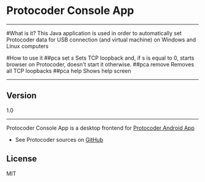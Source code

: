Protocoder Console App
=========
--------

#What is it?
This Java application is used in order to automatically set Protocoder data for USB connection (and virtual machine) on Windows and Linux computers

#How to use it
##pca set <i>s</i>
Sets TCP loopback and, if s is equal to 0, starts browser on Protocoder, doesn't start it otherwise.
##pca remove
Removes all TCP loopbacks
##pca help
Shows help screen

--------------------

Version
----

1.0

-----------

Protocoder Console App is a desktop frontend for [Protocoder Android App]

* See Protocoder sources on [GitHub]
    

License
----

MIT


[Protocoder Android App]:http://daringfireball.net/
[GitHub]:https://github.com/victordiaz/protocoder
